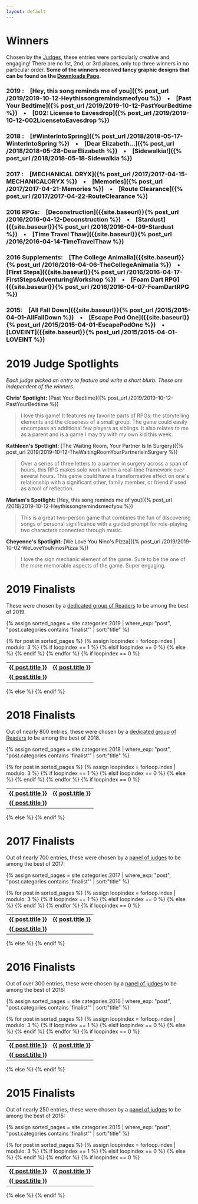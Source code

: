 ```yaml
---
layout: default
---
```


# Winners
Chosen by the [Judges]({{site.baseurl}}/judges), these entries were particularly creative and engaging! There are no 1st, 2nd, or 3rd places, only top three winners in no particular order. **Some of the winners received fancy graphic designs that can be found on the [Downloads Page]({{sire.baseurl}}/downloads).**

### **2019** :&emsp;[Hey, this song reminds me of you]({% post_url /2019/2019-10-12-Heythissongremindsmeofyou %})&emsp;•&emsp;[Past Your Bedtime]({% post_url /2019/2019-10-12-PastYourBedtime %})&emsp;•&emsp;[002: License to Eavesdrop]({% post_url /2019/2019-10-12-002LicensetoEavesdrop %})

### **2018** :&emsp;[#WinterIntoSpring]({% post_url /2018/2018-05-17-WinterIntoSpring %})&emsp;•&emsp;[Dear Elizabeth...]({% post_url /2018/2018-05-28-DearElizabeth %})&emsp;•&emsp;[Sidewalkia!]({% post_url /2018/2018-05-18-Sidewalkia %})

### **2017** :&emsp;[MECHANICAL ORYX]({% post_url /2017/2017-04-15-MECHANICALORYX %})&emsp;•&emsp;[Memories]({% post_url /2017/2017-04-21-Memories %})&emsp;•&emsp;[Route Clearance]({% post_url /2017/2017-04-22-RouteClearance %})

### **2016** RPGs:&emsp;[Deconstruction]({{site.baseurl}}{% post_url /2016/2016-04-12-Deconstruction %})&emsp;•&emsp;[Stardust]({{site.baseurl}}{% post_url /2016/2016-04-09-Stardust %})&emsp;•&emsp;[Time Travel Thaw]({{site.baseurl}}{% post_url /2016/2016-04-14-TimeTravelThaw %})
 
### **2016** Supplements:&emsp;[The College Animalia]({{site.baseurl}}{% post_url /2016/2016-04-06-TheCollegeAnimalia %})&emsp;•&emsp;[First Steps]({{site.baseurl}}{% post_url /2016/2016-04-17-FirstStepsAdventuringWorkshop %})&emsp;•&emsp;[Foam Dart RPG]({{site.baseurl}}{% post_url /2016/2016-04-07-FoamDartRPG %})

### **2015**:&emsp;[All Fall Down]({{site.baseurl}}{% post_url /2015/2015-04-01-AllFallDown %})&emsp;•&emsp;[Escape Pod One]({{site.baseurl}}{% post_url /2015/2015-04-01-EscapePodOne %})&emsp;•&emsp;[LOVEINT]({{site.baseurl}}{% post_url /2015/2015-04-01-LOVEINT %})

# 2019 Judge Spotlights

*Each judge picked an entry to feature and write a short blurb. These are independent of the winners.*

**Chris' Spotlight:** [Past Your Bedtime]({% post_url /2019/2019-10-12-PastYourBedtime %})

> I love this game! It features my favorite parts of RPGs: the storytelling elements and the closeness of a small group. The game could easily encompass an additional few players as siblings. It also relates to me as a parent and is a game I may try with my own kid this week.  

**Kathleen's Spotlight:** [The Waiting Room, Your Partner Is In Surgery]({% post_url 2019/2019-10-12-TheWaitingRoomYourPartnerisinSurgery %})

> Over a series of three letters to a partner in surgery across a span of hours, this RPG makes solo work within a real-time framework over several hours. This game could have a transformative effect on one's relationship with a significant other, family member, or friend if used as a tool of reflection.

**Mariam's Spotlight:** [Hey, this song reminds me of you]({% post_url /2019/2019-10-12-Heythissongremindsmeofyou %})

> This is a great two-person game that combines the fun of discovering songs of personal significance with a guided prompt for role-playing two characters connected through music.

**Cheyenne's Spotlight:** [We Love You Nino's Pizza]({% post_url /2019/2019-10-02-WeLoveYouNinosPizza %})

> I love the sign mechanic element of the game. Sure to be the one of the more memorable aspects of the game. Super engaging.

# 2019 Finalists

These were chosen by a [dedicated group of Readers]({{site.baseurl}}/readers) to be among the best of 2019.

{% assign sorted_pages = site.categories.2019 | where_exp: "post", "post.categories contains 'finalist'" | sort:"title" %}
<table>{% for post in sorted_pages %}
  {% assign loopindex = forloop.index | modulo: 3 %}
  {% if loopindex == 1 %}
    <tr><td id="entries"><strong><a href="{{ post.url }}">{{ post.title }}</a></strong></td>
  {% elsif loopindex == 0 %}
    <td id="entries"><strong><a href="{{ post.url }}">{{ post.title }}</a></strong></td></tr>
  {% else %}
    <td id="entries"><strong><a href="{{ post.url }}">{{ post.title }}</a></strong></td>
  {% endif %}
 {% endfor %}  
 {% if loopindex == 0 %}
    </table>
  {% else %}
    </tr></table>
  {% endif %}

# 2018 Finalists

Out of nearly 800 entries, these were chosen by a [dedicated group of Readers]({{site.baseurl}}/readers) to be among the best of 2018.

{% assign sorted_pages = site.categories.2018 | where_exp: "post", "post.categories contains 'finalist'" | sort:"title" %}
<table>{% for post in sorted_pages %}
  {% assign loopindex = forloop.index | modulo: 3 %}
  {% if loopindex == 1 %}
    <tr><td id="entries"><strong><a href="{{ post.url }}">{{ post.title }}</a></strong></td>
  {% elsif loopindex == 0 %}
    <td id="entries"><strong><a href="{{ post.url }}">{{ post.title }}</a></strong></td></tr>
  {% else %}
    <td id="entries"><strong><a href="{{ post.url }}">{{ post.title }}</a></strong></td>
  {% endif %}
 {% endfor %}  
 {% if loopindex == 0 %}
    </table>
  {% else %}
    </tr></table>
  {% endif %}

# 2017 Finalists

Out of nearly 700 entries, these were chosen by a [panel of judges]({{site.baseurl}}/judges) to be among the best of 2017:

{% assign sorted_pages = site.categories.2017 | where_exp: "post", "post.categories contains 'finalist'" | sort:"title" %}
<table>{% for post in sorted_pages %}
  {% assign loopindex = forloop.index | modulo: 3 %}
  {% if loopindex == 1 %}
    <tr><td id="entries"><strong><a href="{{ post.url }}">{{ post.title }}</a></strong></td>
  {% elsif loopindex == 0 %}
    <td id="entries"><strong><a href="{{ post.url }}">{{ post.title }}</a></strong></td></tr>
  {% else %}
    <td id="entries"><strong><a href="{{ post.url }}">{{ post.title }}</a></strong></td>
  {% endif %}
 {% endfor %}  
 {% if loopindex == 0 %}
    </table>
  {% else %}
    </tr></table>
  {% endif %}

# 2016 Finalists

Out of over 300 entries, these were chosen by a [panel of judges]({{site.baseurl}}/judges) to be among the best of 2016:

{% assign sorted_pages = site.categories.2016 | where_exp: "post", "post.categories contains 'finalist'" | sort:"title" %}
<table>{% for post in sorted_pages %}
  {% assign loopindex = forloop.index | modulo: 3 %}
  {% if loopindex == 1 %}
    <tr><td id="entries"><strong><a href="{{ post.url }}">{{ post.title }}</a></strong></td>
  {% elsif loopindex == 0 %}
    <td id="entries"><strong><a href="{{ post.url }}">{{ post.title }}</a></strong></td></tr>
  {% else %}
    <td id="entries"><strong><a href="{{ post.url }}">{{ post.title }}</a></strong></td>
  {% endif %}
 {% endfor %}
   {% if loopindex == 0 %}
    </table>
  {% else %}
    </tr></table>
  {% endif %}

# 2015 Finalists

Out of nearly 250 entries, these were chosen by a [panel of judges]({{site.baseurl}}/judges) to be among the best of 2015:

{% assign sorted_pages = site.categories.2015 | where_exp: "post", "post.categories contains 'finalist'" | sort:"title" %}
<table>{% for post in sorted_pages %}
  {% assign loopindex = forloop.index | modulo: 3 %}
  {% if loopindex == 1 %}
    <tr><td id="entries"><strong><a href="{{ post.url }}">{{ post.title }}</a></strong></td>
  {% elsif loopindex == 0 %}
    <td id="entries"><strong><a href="{{ post.url }}">{{ post.title }}</a></strong></td></tr>
  {% else %}
    <td id="entries"><strong><a href="{{ post.url }}">{{ post.title }}</a></strong></td>
  {% endif %}
 {% endfor %}
   {% if loopindex == 0 %}
    </table>
  {% else %}
    </tr></table>
  {% endif %}
